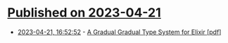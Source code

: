 # [Published on 2023-04-21](index.md)

* [2023-04-21, 16:52:52](https://lobste.rs/s/gxywvh/gradual_gradual_type_system_for_elixir) - [A Gradual Gradual Type System for Elixir [pdf]](https://www.irif.fr/_media/users/gduboc/elixir-types.pdf)

